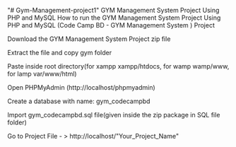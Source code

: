 "# Gym-Management-project1" 
GYM Management System Project Using PHP and MySQL
How to run the GYM Management System Project Using PHP and MySQL (Code Camp BD - GYM Management System ) Project

Download the GYM Management System Project zip file

Extract the file and copy gym folder

Paste inside root directory(for xampp xampp/htdocs, for wamp wamp/www, for lamp var/www/html)

Open PHPMyAdmin (http://localhost/phpmyadmin)

Create a database with name: gym_codecampbd

Import gym_codecampbd.sql file(given inside the zip package in SQL file folder)

Go to Project File - > http://localhost/"Your_Project_Name"



